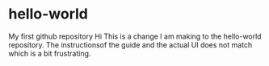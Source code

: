 # hello-world
My first github repository
Hi
This is a change I am making to the hello-world repository. The instructionsof the guide and the actual UI does not match which is a bit frustrating.
